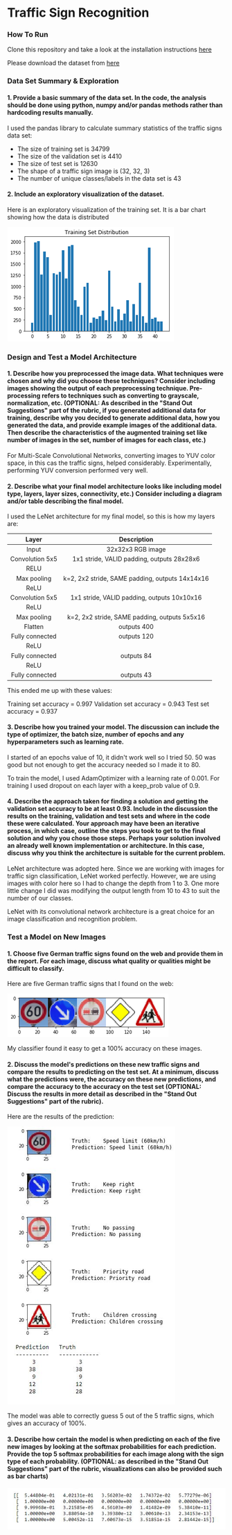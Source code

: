 # **Traffic Sign Recognition** 


### How To Run

Clone this repository and take a look at the installation instructions [here](https://github.com/udacity/CarND-Traffic-Sign-Classifier-Project/blob/master/README.md)

Please download the dataset from [here](https://s3-us-west-1.amazonaws.com/udacity-selfdrivingcar/traffic-signs-data.zip)


[//]: # (Image References)

[image1]: ./examples/Training_Set_Distribution.png "Training_Set"
[image2]: ./examples/random.png "randomFive"
[image3]: ./examples/predictions.JPG "predictions"
[image4]: ./examples/softmax.JPG "softmax"


### Data Set Summary & Exploration

#### 1. Provide a basic summary of the data set. In the code, the analysis should be done using python, numpy and/or pandas methods rather than hardcoding results manually.

I used the pandas library to calculate summary statistics of the traffic
signs data set:

* The size of training set is 34799
* The size of the validation set is 4410
* The size of test set is 12630
* The shape of a traffic sign image is (32, 32, 3)
* The number of unique classes/labels in the data set is 43

#### 2. Include an exploratory visualization of the dataset.

Here is an exploratory visualization of the training set. It is a bar chart showing how the data is distributed

![alt text][image1]

### Design and Test a Model Architecture

#### 1. Describe how you preprocessed the image data. What techniques were chosen and why did you choose these techniques? Consider including images showing the output of each preprocessing technique. Pre-processing refers to techniques such as converting to grayscale, normalization, etc. (OPTIONAL: As described in the "Stand Out Suggestions" part of the rubric, if you generated additional data for training, describe why you decided to generate additional data, how you generated the data, and provide example images of the additional data. Then describe the characteristics of the augmented training set like number of images in the set, number of images for each class, etc.)

For Multi-Scale Convolutional Networks, converting images to YUV color space, in this cas the traffic signs, helped considerably.
Experimentally, performing YUV conversion performed very well.

#### 2. Describe what your final model architecture looks like including model type, layers, layer sizes, connectivity, etc.) Consider including a diagram and/or table describing the final model.

I used the LeNet architecture for my final model, so this is how my layers are:

| Layer         		|     Description	        					| 
|:---------------------:|:---------------------------------------------:| 
| Input         		| 32x32x3 RGB image   							| 
| Convolution 5x5     	| 1x1 stride, VALID padding, outputs 28x28x6 	|
| RELU					|												|
| Max pooling	      	| k=2, 2x2 stride, SAME padding, outputs 14x14x16 				|
| ReLU	    |       									|
| Convolution 5x5		|1x1 stride, VALID padding, outputs 10x10x16         									|
| ReLU				|         									|
| Max pooling	      	| k=2, 2x2 stride, SAME padding, outputs 5x5x16 				|
| Flatten	      	| outputs 400 				|
| Fully connected	      	| outputs 120 				|
| ReLU				|         									|
| Fully connected	      	| outputs 84 				|
| ReLU				|         									|
| Fully connected	      	| outputs 43 				|


This ended me up with these values:

  Training set accuracy = 0.997
Validation set accuracy = 0.943
      Test set accuracy = 0.937


#### 3. Describe how you trained your model. The discussion can include the type of optimizer, the batch size, number of epochs and any hyperparameters such as learning rate.

I started of an epochs value of 10, it didn't work well so I tried 50. 50 was good but not enough to get the accuracy needed so I made it to 80.

To train the model, I used AdamOptimizer with a learning rate of 0.001. For training I used dropout on each layer with a keep_prob value of 0.9.

#### 4. Describe the approach taken for finding a solution and getting the validation set accuracy to be at least 0.93. Include in the discussion the results on the training, validation and test sets and where in the code these were calculated. Your approach may have been an iterative process, in which case, outline the steps you took to get to the final solution and why you chose those steps. Perhaps your solution involved an already well known implementation or architecture. In this case, discuss why you think the architecture is suitable for the current problem.

LeNet architecture was adopted here. Since we are working with images for traffic sign classification, LeNet worked perfectly.
However, we are using images with color here so I had to change the depth from 1 to 3.
One more little change I did was modifying the output length from 10 to 43 to suit the number of our classes.

LeNet with its convolutional network architecture is a great choice for an image classification and recognition problem.

### Test a Model on New Images

#### 1. Choose five German traffic signs found on the web and provide them in the report. For each image, discuss what quality or qualities might be difficult to classify.

Here are five German traffic signs that I found on the web:

![alt text][image2]

My classifier found it easy to get a 100% accuracy on these images.

#### 2. Discuss the model's predictions on these new traffic signs and compare the results to predicting on the test set. At a minimum, discuss what the predictions were, the accuracy on these new predictions, and compare the accuracy to the accuracy on the test set (OPTIONAL: Discuss the results in more detail as described in the "Stand Out Suggestions" part of the rubric).

Here are the results of the prediction:

![alt text][image3]

The model was able to correctly guess 5 out of the 5 traffic signs, which gives an accuracy of 100%.

#### 3. Describe how certain the model is when predicting on each of the five new images by looking at the softmax probabilities for each prediction. Provide the top 5 softmax probabilities for each image along with the sign type of each probability. (OPTIONAL: as described in the "Stand Out Suggestions" part of the rubric, visualizations can also be provided such as bar charts)

![alt text][image4]
